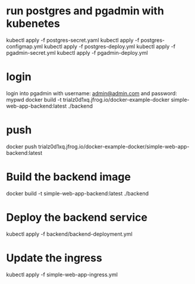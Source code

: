 # run postgres and pgadmin with kubenetes

kubectl apply -f postgres-secret.yaml
kubectl apply -f postgres-configmap.yml
kubectl apply -f postgres-deploy.yml
kubectl apply -f pgadmin-secret.yml
kubectl apply -f pgadmin-deploy.yml

# login

login into pgadmin with username: admin@admin.com and password: mypwd
docker build -t trialz0d1xq.jfrog.io/docker-example-docker simple-web-app-backend:latest ./backend

# push

docker push trialz0d1xq.jfrog.io/docker-example-docker/simple-web-app-backend:latest

# Build the backend image

docker build -t simple-web-app-backend:latest ./backend

# Deploy the backend service

kubectl apply -f backend/backend-deployment.yml

# Update the ingress

kubectl apply -f simple-web-app-ingress.yml
